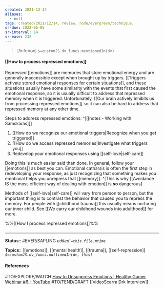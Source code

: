 ```yaml
---
created: 2021-12-14
aliases:
  - null
tags: created/2021/12/14, review, node/evergreen/technique,
sr-due: 2022-05-05
sr-interval: 14
sr-ease: 232
---
```

> [!infobox]
`$=customJS.dv_funcs.mentionedIn(dv)`

#### [[How to process repressed emotions]] 

Repressed [[emotions]] are memories that store emotional energy and are generally inaccessible except when brought up by triggers.
[[Triggers activate stored emotional responses for certain situations]], and
these situations usually have some similarity with the events that first caused the emotional response,
so it is usually difficult to address that repressed memory when it is triggered.
Unfortunately,
[[Our brain actively inhibits us from processing repressed emotions]] so it can also be hard to address that repressed memory at any other time.

Steps to address repressed emotions: ^[[[notes - Working with Samskaras]]]
1. [[How do we recognize our emotional triggers|Recognize when you get triggered]] 
2. [[How do we access repressed memories|Investigate what triggers you]]
3. Redevelop your emotional responses using [[self-love|self-care]]

Doing this is much easier said than done.
In general,
follow your [[emotions]] as best you can.
Emotional catharsis is often the first step in redeveloping your response, as just recognizing that something makes you emotional helps you unrepress that [[memory]].
^[This is why [[Avoidance IS the most-efficient way of dealing with emotion]] is **so** dangerous]

Methods of [[self-love|self-care]] will vary from person to person, but the important thing is to contrast the behavior that caused you to repress the memory.
For people with [[childhood trauma]] this usually means nurturing our inner child.
See [[We carry our childhood wounds into adulthood]] for more.

 %%[[How I process repressed emotions]]%%

### <hr class="footnote"/>

**Status**:: #EVER/SAPLING 
*edited `=this.file.mtime`*

**Topics**:: [[emotions]], [[mental health]], [[trauma]], [[self-repression]]
*`$=customJS.dv_funcs.outlinedIn(dv, this)`*

#### References

#TO/EXPLORE/WATCH [How to Unsuppress Emotions | Healthy Gamer Webinar #6 - YouTube](https://www.youtube.com/watch?v=70669ZJdmWg)
#TO/TEND/GRAFT [[videoScarra Drk Interview]]
